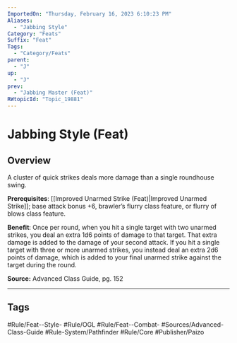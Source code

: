 ```yaml
---
ImportedOn: "Thursday, February 16, 2023 6:10:23 PM"
Aliases:
  - "Jabbing Style"
Category: "Feats"
Suffix: "Feat"
Tags:
  - "Category/Feats"
parent:
  - "J"
up:
  - "J"
prev:
  - "Jabbing Master (Feat)"
RWtopicId: "Topic_19881"
---
```

# Jabbing Style (Feat)
## Overview
A cluster of quick strikes deals more damage than a single roundhouse swing.

**Prerequisites**: [[Improved Unarmed Strike (Feat)|Improved Unarmed Strike]]; base attack bonus +6, brawler’s flurry class feature, or flurry of blows class feature.

**Benefit**: Once per round, when you hit a single target with two unarmed strikes, you deal an extra 1d6 points of damage to that target. That extra damage is added to the damage of your second attack. If you hit a single target with three or more unarmed strikes, you instead deal an extra 2d6 points of damage, which is added to your final unarmed strike against the target during the round.

**Source:** Advanced Class Guide, pg. 152


---
## Tags
#Rule/Feat--Style- #Rule/OGL #Rule/Feat--Combat- #Sources/Advanced-Class-Guide #Rule-System/Pathfinder #Rule/Core #Publisher/Paizo

